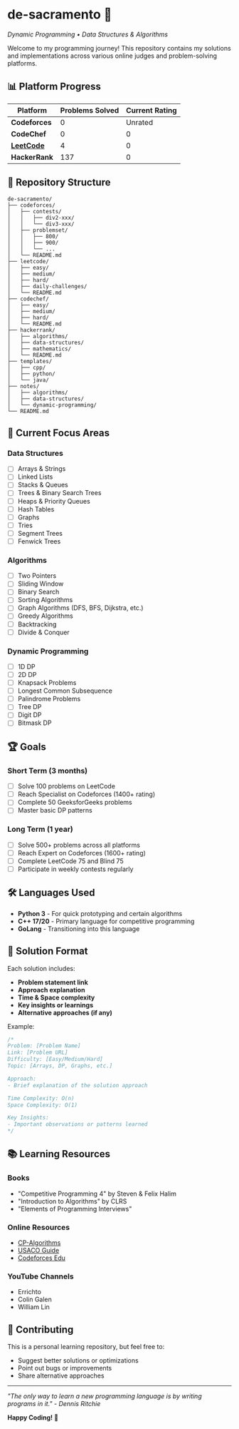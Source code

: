 # de-sacramento 🚀

*Dynamic Programming • Data Structures & Algorithms*

Welcome to my programming journey! This repository contains my solutions and implementations across various online judges and problem-solving platforms.

## 📊 Platform Progress

| Platform | Problems Solved | Current Rating |
|----------|----------------|----------------|
| **Codeforces** | 0 | Unrated |
| **CodeChef** | 0 | 0 |
| [**LeetCode**](https://leetcode.com/u/divijganjoo2003/) | 4 | 0 |
| **HackerRank** | 137 | 0 |

## 📁 Repository Structure

```
de-sacramento/
├── codeforces/
│   ├── contests/
│   │   ├── div2-xxx/
│   │   └── div3-xxx/
│   ├── problemset/
│   │   ├── 800/
│   │   ├── 900/
│   │   └── ...
│   └── README.md
├── leetcode/
│   ├── easy/
│   ├── medium/
│   ├── hard/
│   ├── daily-challenges/
│   └── README.md
├── codechef/
│   ├── easy/
│   ├── medium/
│   ├── hard/
│   └── README.md
├── hackerrank/
│   ├── algorithms/
│   ├── data-structures/
│   ├── mathematics/
│   └── README.md
├── templates/
│   ├── cpp/
│   ├── python/
│   └── java/
├── notes/
│   ├── algorithms/
│   ├── data-structures/
│   └── dynamic-programming/
└── README.md
```

## 🎯 Current Focus Areas

### Data Structures
- [ ] Arrays & Strings
- [ ] Linked Lists
- [ ] Stacks & Queues
- [ ] Trees & Binary Search Trees
- [ ] Heaps & Priority Queues
- [ ] Hash Tables
- [ ] Graphs
- [ ] Tries
- [ ] Segment Trees
- [ ] Fenwick Trees

### Algorithms
- [ ] Two Pointers
- [ ] Sliding Window
- [ ] Binary Search
- [ ] Sorting Algorithms
- [ ] Graph Algorithms (DFS, BFS, Dijkstra, etc.)
- [ ] Greedy Algorithms
- [ ] Backtracking
- [ ] Divide & Conquer

### Dynamic Programming
- [ ] 1D DP
- [ ] 2D DP
- [ ] Knapsack Problems
- [ ] Longest Common Subsequence
- [ ] Palindrome Problems
- [ ] Tree DP
- [ ] Digit DP
- [ ] Bitmask DP

## 🏆 Goals

### Short Term (3 months)
- [ ] Solve 100 problems on LeetCode
- [ ] Reach Specialist on Codeforces (1400+ rating)
- [ ] Complete 50 GeeksforGeeks problems
- [ ] Master basic DP patterns

### Long Term (1 year)
- [ ] Solve 500+ problems across all platforms
- [ ] Reach Expert on Codeforces (1600+ rating)
- [ ] Complete LeetCode 75 and Blind 75
- [ ] Participate in weekly contests regularly

## 🛠️ Languages Used

- **Python 3** - For quick prototyping and certain algorithms
- **C++ 17/20** - Primary language for competitive programming
- **GoLang** - Transitioning into this language

## 📝 Solution Format

Each solution includes:
- **Problem statement link**
- **Approach explanation**
- **Time & Space complexity**
- **Key insights or learnings**
- **Alternative approaches (if any)**

Example:
```cpp
/*
Problem: [Problem Name]
Link: [Problem URL]
Difficulty: [Easy/Medium/Hard]
Topic: [Arrays, DP, Graphs, etc.]

Approach:
- Brief explanation of the solution approach

Time Complexity: O(n)
Space Complexity: O(1)

Key Insights:
- Important observations or patterns learned
*/
```

## 📚 Learning Resources

### Books
- "Competitive Programming 4" by Steven & Felix Halim
- "Introduction to Algorithms" by CLRS
- "Elements of Programming Interviews"

### Online Resources
- [CP-Algorithms](https://cp-algorithms.com/)
- [USACO Guide](https://usaco.guide/)
- [Codeforces Edu](https://codeforces.com/edu/courses)

### YouTube Channels
- Errichto
- Colin Galen
- William Lin

## 🤝 Contributing

This is a personal learning repository, but feel free to:
- Suggest better solutions or optimizations
- Point out bugs or improvements
- Share alternative approaches

---

*"The only way to learn a new programming language is by writing programs in it." - Dennis Ritchie*

**Happy Coding! 🎉**
